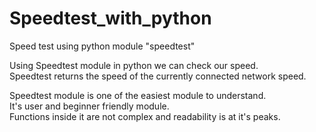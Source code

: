 # Speedtest_with_python
Speed test using python module "speedtest"  

Using Speedtest module in python we can check our speed.  
Speedtest returns the speed of the  currently connected network speed.  

Speedtest module is one of the easiest module to understand.  
It's user and beginner friendly module.  
Functions inside it are not complex and readability is at it's peaks.
